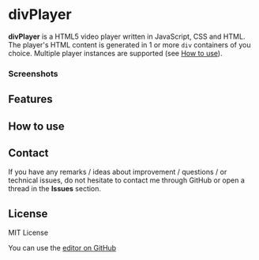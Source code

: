 # divPlayer

**divPlayer** is a HTML5 video player written in JavaScript, CSS and HTML. The player's HTML content is generated in 1 or more ```div``` containers of you choice. Multiple player instances are supported (see [How to use](https://github.com/railix/divPlayer#how-to-use)).

### Screenshots


## Features


## How to use


## Contact
If you have any remarks / ideas about improvement / questions / or technical issues, do not hesitate to contact me through GitHub or open a thread in the **Issues** section.

## License
MIT License

You can use the [editor on GitHub](https://github.com/railix/divPlayer/edit/master/README.md)
